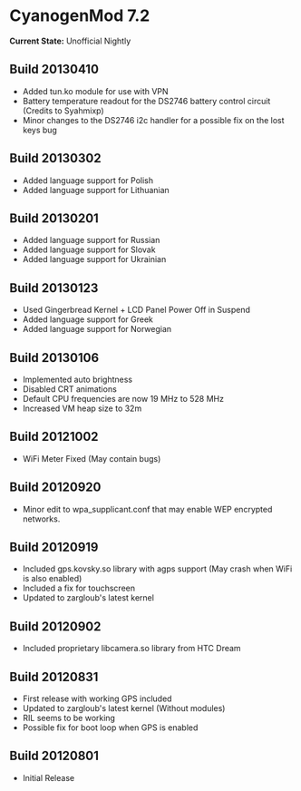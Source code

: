 # CyanogenMod 7.2 #

**Current State:** Unofficial Nightly

## Build 20130410 ##

  * Added tun.ko module for use with VPN
  * Battery temperature readout for the DS2746 battery control circuit (Credits to Syahmixp)
  * Minor changes to the DS2746 i2c handler for a possible fix on the lost keys bug

## Build 20130302 ##

  * Added language support for Polish
  * Added language support for Lithuanian

## Build 20130201 ##

  * Added language support for Russian
  * Added language support for Slovak
  * Added language support for Ukrainian

## Build 20130123 ##

  * Used Gingerbread Kernel + LCD Panel Power Off in Suspend
  * Added language support for Greek
  * Added language support for Norwegian

## Build 20130106 ##

  * Implemented auto brightness
  * Disabled CRT animations
  * Default CPU frequencies are now 19 MHz to 528 MHz
  * Increased VM heap size to 32m

## Build 20121002 ##

  * WiFi Meter Fixed (May contain bugs)

## Build 20120920 ##

  * Minor edit to wpa\_supplicant.conf that may enable WEP encrypted networks.

## Build 20120919 ##

  * Included gps.kovsky.so library with agps support (May crash when WiFi is also enabled)
  * Included a fix for touchscreen
  * Updated to zargloub's latest kernel

## Build 20120902 ##

  * Included proprietary libcamera.so library from HTC Dream

## Build 20120831 ##

  * First release with working GPS included
  * Updated to zargloub's latest kernel (Without modules)
  * RIL seems to be working
  * Possible fix for boot loop when GPS is enabled

## Build 20120801 ##

  * Initial Release
